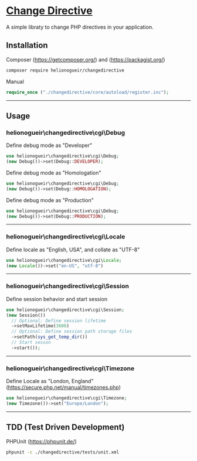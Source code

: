 # [Change Directive](https://github.com/helionogueir/changedirective)

A simple libraty to change PHP directives in your application.

## Installation

Composer (https://getcomposer.org/) and (https://packagist.org/)
```sh
composer require helionogueir/changedirective
```
Manual
```php
require_once ("./changedirective/core/autoload/register.inc");
```
------
## Usage

### helionogueir\changedirective\cgi\Debug

Define debug mode as "Developer"
```php
use helionogueir\changedirective\cgi\Debug;
(new Debug())->set(Debug::DEVELOPER);
```

Define debug mode as "Homologation"
```php
use helionogueir\changedirective\cgi\Debug;
(new Debug())->set(Debug::HOMOLOGATION);
```

Define debug mode as "Production"
```php
use helionogueir\changedirective\cgi\Debug;
(new Debug())->set(Debug::PRODUCTION);
```
------
### helionogueir\changedirective\cgi\Locale

Define locale as "English, USA", and collate as "UTF-8"
```php
use helionogueir\changedirective\cgi\Locale;
(new Locale())->set("en-US", "utf-8")
```
------
### helionogueir\changedirective\cgi\Session

Define session behavior and start session
```php
use helionogueir\changedirective\cgi\Session;
(new Session())
  // Optional: Define session lifetime
  ->setMaxLifetime(3600)
  // Optional: Define session path storage files
  ->setPath(sys_get_temp_dir())
  // Start sesson
  ->start());
```
------
### helionogueir\changedirective\cgi\Timezone

Define Locale as "London, England" (https://secure.php.net/manual/timezones.php)
```php
use helionogueir\changedirective\cgi\Timezone;
(new Timezone())->set("Europe/London");
```
------
## TDD (Test Driven Development)

PHPUnit (https://phpunit.de/)
```sh
phpunit -c ./changedirective/tests/unit.xml
```
